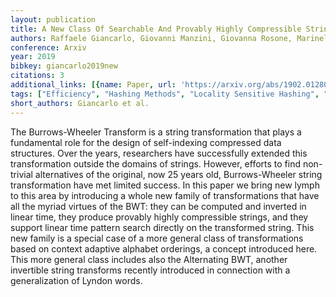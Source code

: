 ```yaml
---
layout: publication
title: A New Class Of Searchable And Provably Highly Compressible String Transformations
authors: Raffaele Giancarlo, Giovanni Manzini, Giovanna Rosone, Marinella Sciortino
conference: Arxiv
year: 2019
bibkey: giancarlo2019new
citations: 3
additional_links: [{name: Paper, url: 'https://arxiv.org/abs/1902.01280'}]
tags: ["Efficiency", "Hashing Methods", "Locality Sensitive Hashing", "Memory Efficiency", "Scalability", "Similarity Search"]
short_authors: Giancarlo et al.
---
```

The Burrows-Wheeler Transform is a string transformation that plays a
fundamental role for the design of self-indexing compressed data structures.
Over the years, researchers have successfully extended this transformation
outside the domains of strings. However, efforts to find non-trivial
alternatives of the original, now 25 years old, Burrows-Wheeler string
transformation have met limited success. In this paper we bring new lymph to
this area by introducing a whole new family of transformations that have all
the myriad virtues of the BWT: they can be computed and inverted in linear
time, they produce provably highly compressible strings, and they support
linear time pattern search directly on the transformed string. This new family
is a special case of a more general class of transformations based on context
adaptive alphabet orderings, a concept introduced here. This more general class
includes also the Alternating BWT, another invertible string transforms
recently introduced in connection with a generalization of Lyndon words.